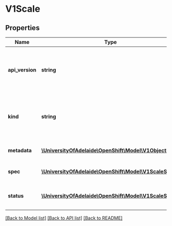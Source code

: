 # V1Scale

## Properties
Name | Type | Description | Notes
------------ | ------------- | ------------- | -------------
**api_version** | **string** | APIVersion defines the versioned schema of this representation of an object. Servers should convert recognized schemas to the latest internal value, and may reject unrecognized values. More info: http://releases.k8s.io/HEAD/docs/devel/api-conventions.md#resources | [optional] 
**kind** | **string** | Kind is a string value representing the REST resource this object represents. Servers may infer this from the endpoint the client submits requests to. Cannot be updated. In CamelCase. More info: http://releases.k8s.io/HEAD/docs/devel/api-conventions.md#types-kinds | [optional] 
**metadata** | [**\UniversityOfAdelaide\OpenShift\Model\V1ObjectMeta**](V1ObjectMeta.md) | Standard object metadata; More info: http://releases.k8s.io/HEAD/docs/devel/api-conventions.md#metadata. | [optional] 
**spec** | [**\UniversityOfAdelaide\OpenShift\Model\V1ScaleSpec**](V1ScaleSpec.md) | defines the behavior of the scale. More info: http://releases.k8s.io/HEAD/docs/devel/api-conventions.md#spec-and-status. | [optional] 
**status** | [**\UniversityOfAdelaide\OpenShift\Model\V1ScaleStatus**](V1ScaleStatus.md) | current status of the scale. More info: http://releases.k8s.io/HEAD/docs/devel/api-conventions.md#spec-and-status. Read-only. | [optional] 

[[Back to Model list]](../README.md#documentation-for-models) [[Back to API list]](../README.md#documentation-for-api-endpoints) [[Back to README]](../README.md)


